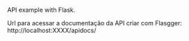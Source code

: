 API example with Flask.

Url para acessar a documentação da API criar com Flasgger: http://localhost:XXXX/apidocs/
